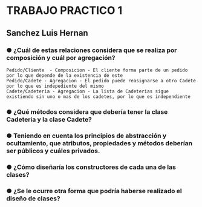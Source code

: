 # TRABAJO PRACTICO 1
## Sanchez Luis Hernan

### ● ¿Cuál de estas relaciones considera que se realiza por composición y cuál por agregación?
    Pedido/Cliente  - Composicion - El cliente forma parte de un pedido por lo que depende de la existencia de este
    Pedido/Cadete - Agregacion - El pedido puede reasignarse a otro Cadete por lo que es indepediente del mismo
    Cadete/Cadeteria - Agregacion - La lista de Cadeterias sigue existiendo sin uno o mas de los cadetes, por lo que es independiente
### ● ¿Qué métodos considera que debería tener la clase Cadetería y la clase Cadete?

### ● Teniendo en cuenta los principios de abstracción y ocultamiento, que atributos, propiedades y métodos deberían ser públicos y cuáles privados.

### ● ¿Cómo diseñaría los constructores de cada una de las clases?

### ● ¿Se le ocurre otra forma que podría haberse realizado el diseño de clases?
